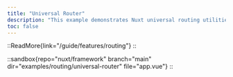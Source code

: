 ```yaml
---
title: "Universal Router"
description: "This example demonstrates Nuxt universal routing utilities without depending on pages/ and vue-router."
toc: false
---
```


::ReadMore{link="/guide/features/routing"}
::

::sandbox{repo="nuxt/framework" branch="main" dir="examples/routing/universal-router" file="app.vue"}
::
